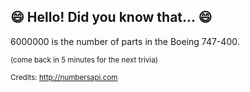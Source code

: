 ## 😄 Hello! Did you know that... 😄
6000000 is the number of parts in the Boeing 747-400.

<sup>(come back in 5 minutes for the next trivia)</sup>


<sup>Credits: http://numbersapi.com</sup>
